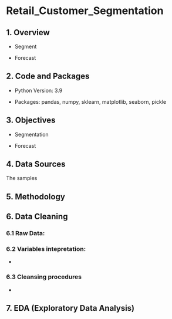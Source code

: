 # Retail_Customer_Segmentation



## 1. Overview

* Segment

* Forecast 


## 2. Code and Packages

* Python Version: 3.9

* Packages: pandas, numpy, sklearn, matplotlib, seaborn, pickle


## 3. Objectives

* Segmentation

* Forecast

## 4. Data Sources

The samples


## 5. Methodology

## 6. Data Cleaning

### 6.1 Raw Data:



### 6.2 Variables intepretation:
* 

### 6.3 Cleansing procedures

* 

## 7. EDA (Exploratory Data Analysis)
